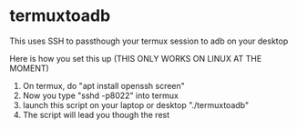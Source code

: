 # termuxtoadb
This uses SSH to passthough your termux session to adb on your desktop

Here is how you set this up (THIS ONLY WORKS ON LINUX AT THE MOMENT)


1) On termux, do "apt install openssh screen"
2) Now you type "sshd -p8022" into termux
3) launch this script on your laptop or desktop "./termuxtoadb"
4) The script will lead you though the rest
